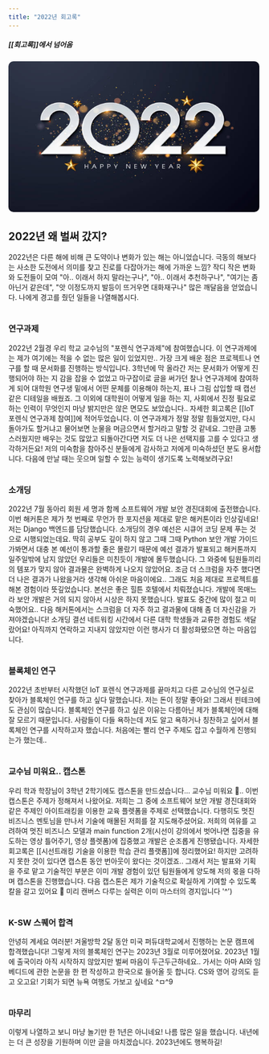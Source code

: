 ```yaml
---
title: "2022년 회고록"
---
```


##### [[회고록]]에서 넘어옴

<img width="500vw" height="300vh" src="../assets/2022.jpg">

## 2022년 왜 벌써 갔지?
2022년은 다른 해에 비해 큰 도약이나 변화가 있는 해는 아니었습니다. 극동의 해보다는 사소한 도전에서 의미를 찾고 진로를 다잡아가는 해에 가까운 느낌? 작디 작은 변화와 도전들이 모여 "아.. 이래서 하지 말라는구나", "아.. 이래서 추천하구나", "여기는 좀 아닌거 같은데", "앗 이정도까지 발등이 뜨거우면 대화재구나" 많은 깨달음을 얻었습니다. 나에게 경고를 줬던 일들을 나열해봅시다.
<br>
<br>
### 연구과제
2022년 2월경 우리 학교 교수님의 "포렌식 연구과제"에 참여했습니다. 이 연구과제에는 제가 여기에는 적을 수 없는 많은 일이 있었지만.. 가장 크게 배운 점은 프로젝트나 연구를 할 때 문서화를 진행하는 방식입니다. 3학년에 막 올라간 저는 문서화가 어떻게 진행되어야 하는 지 감을 잡을 수 없었고 마구잡이로 글을 써가던 찰나 연구과제에 참여하게 되어 대학원 연구생 밑에서 어떤 문체를 이용해야 하는지, 표나 그림 삽입할 때 캡선 같은 디테일을 배웠죠. 그 이외에 대학원이 어떻게 일을 하는 지, 사회에서 진정 필요로 하는 인력이 무엇인지 마냥 밝지만은 않은 면모도 보았습니다.. 자세한 회고록은 [[IoT 포렌식 연구과제 참여]]에 적어두었습니다. 이 연구과제가 정말 정말 힘들었지만, 다시 돌아가도 할거냐고 물어보면 눈물을 머금으면서 할거라고 말할 것 같네요. 그만큼 고통스러웠지만 배우는 것도 많았고 되돌아간다면 저도 더 나은 선택지를 고를 수 있다고 생각하거든요! 저의 미숙함을 참아주신 분들에게 감사하고 저에게 미숙하셨던 분도 용서합니다. 다음에 만날 때는 웃으며 일할 수 있는 능력이 생기도록 노력해보려구요!
<br>
<br>
### 소개딩
2022년 7월 동아리 회원 세 명과 함께 소프트웨어 개발 보안 경진대회에 출전했습니다. 이번 해커톤은 제가 첫 번째로 무언가 한 포지션을 제대로 맡은 해커톤이라 인상깊네요! 저는 Django 백엔드를 담당했습니다. 소개딩의 경우 예선은 시큐어 코딩 문제 푸는 것으로 시행되었는데요. 딱히 공부도 깊이 하지 않고 그때 그때 Python 보안 개발 가이드 가봐면서 대충 본 예선이 통과할 줄은 몰랐기 때문에 예선 결과가 발표되고 해커톤까지 일주일밖에 남지 않았던 우리들은 미친듯이 개발에 몰두했습니다. 그 와중에 팀원들끼리의 템포가 맞지 않아 결과물은 완벽하게 나오지 않았어요. 조금 더 스크럼을 자주 했다면 더 나은 결과가 나왔을거라 생각해 아쉬운 마음이에요.. 그래도 처음 제대로 프로젝트를 해본 경험이라 뜻깊었습니다. 본선은 좋은 힐튼 호텔에서 치뤄졌습니다. 개발에 목매느라 보안 개발은 거의 되지 않아서 시상은 하지 못했습니다. 발표도 중간에 많이 절고 미숙했어요.. 다음 해커톤에서는 스크럼을 더 자주 하고 결과물에 대해 좀 더 자신감을 가져야겠습니다! 소개딩 결선 네트워킹 시간에서 다른 대학 학생들과 교류한 경험도 색달랐어요! 아직까지 연락하고 지내지 않았지만 이런 행사가 더 활성화됐으면 하는 마음입니다. 
<br>
<br>
### 블록체인 연구
2022년 초반부터 시작했던 IoT 포렌식 연구과제를 끝마치고 다른 교수님의 연구실로 찾아가 블록체인 연구를 하고 싶다 말했습니다. 저는 돈이 정말 좋아요! 그래서 핀테크에도 관심이 많습니다. 블록체인 연구를 하고 싶은 이유는 다름아닌 제가 블록체인에 대해 잘 모르기 때문입니다. 사람들이 다들 욕하는데 저도 알고 욕하거나 칭찬하고 싶어서 블록체인 연구를 시작하고자 했습니다. 처음에는 빨리 연구 주제도 잡고 수월하게 진행되는가 했는데..
<br>
<br>
### 교수님 미워요.. 캡스톤
우리 학과 학장님이 3학년 2학기에도 캡스톤을 만드셨습니다... 교수님 미워요 🥲.. 이번 캡스톤은 주제가 정해져서 나왔어요. 저희는 그 중에 소프트웨어 보안 개발 경진대회와 같은 주제인 아이트래킹을 이용한 교육 플렛폼을 주제로 선택했습니다. 다행히도 멋진 비즈니스 멘토님을 만나서 기술에 매몰된 저희를 잘 지도해주셨어요. 저희의 여유를 고려하여 멋진 비즈니스 모델과 main function 2개(시선이 강의에서 벗어나면 집중을 유도하는 영상 틀어주기, 영상 플렛폼)에 집중했고 개발은 순조롭게 진행됐습니다. 자세한 회고록은 [[시선트래킹 기술을 이용한 학습 관리 플랫폼]]에 정리했어요! 하지만 고려하지 못한 것이 있다면 캡스톤 동안 번아웃이 왔다는 것이겠죠.. 그래서 저는 발표와 기획을 주로 맡고 기술적인 부분은 이미 개발 경험이 있던 팀원들에게 양도해 저의 몫을 다하며 캡스톤을 진행했습니다. 다음 캡스톤은 제가 기술적으로 확실하게 기여할 수 있도록 칼을 갈고 있어요 💪 미리 캔버스 다루는 실력은 이미 마스터의 경지입니다 '^')
<br>
<br>
### K-SW 스퀘어 합격
안녕히 계세요 여러분! 겨울방학 2달 동안 미국 퍼듀대학교에서 진행하는 논문 캠프에 합격했습니다! 그렇게 저의 블록체인 연구는 2023년 3월로 미루어졌어요. 2023년 1월에 출국이라 아직 시작하지 않았지만 벌써 마음이 두근두근하네요.. 가서는 아마 AI와 임베디드에 관한 논문을 한 편 작성하고 한국으로 들어올 듯 합니다. CS와 영어 강의도 듣고 오고요! 기회가 되면 뉴욕 여행도 가보고 싶네요 ^ㅁ^9
<br>
<br>
### 마무리
이렇게 나열하고 보니 마냥 놀기만 한 1년은 아니네요! 나름 많은 일을 했습니다. 내년에는 더 큰 성장을 기원하며 이만 글을 마치겠습니다. 2023년에도 행복하길!

<style>
    img
    {
        border-radius: 10px;
    }
</style>